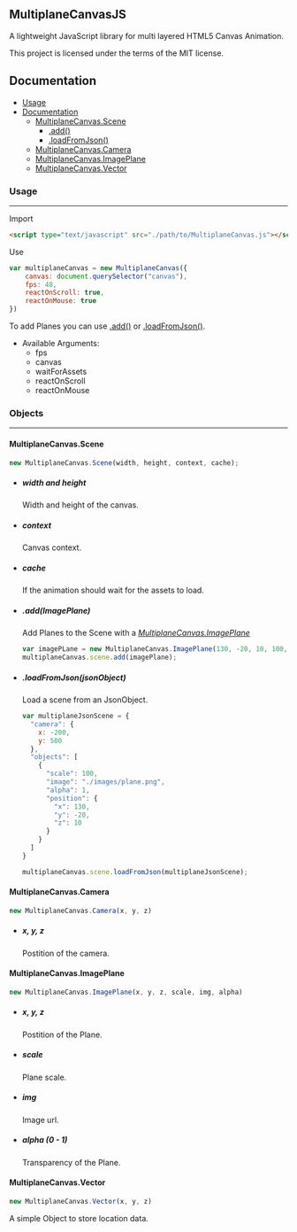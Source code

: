 ## MultiplaneCanvasJS

A lightweight JavaScript library for multi layered HTML5 Canvas Animation.

This project is licensed under the terms of the MIT license.

## Documentation

- [Usage](#usage)
- [Documentation](#documentation)
	- [MultiplaneCanvas.Scene](#multiplanecanvasscene)
    	- [.add()](#addimageplane)
    	- [.loadFromJson()](#loadfromjsonjsonobject)
	- [MultiplaneCanvas.Camera](#multiplanecanvascamera)
	- [MultiplaneCanvas.ImagePlane](#multiplanecanvasimageplane)
	- [MultiplaneCanvas.Vector](#multiplanecanvasvector)

### Usage
___

Import
```html
<script type="text/javascript" src="./path/to/MultiplaneCanvas.js"></script>
```

Use
```javascript
var multiplaneCanvas = new MultiplaneCanvas({
	canvas: document.querySelector("canvas"),
	fps: 48,
	reactOnScroll: true,
	reactOnMouse: true
})
```

To add Planes you can use [.add()](#addimageplane) or [.loadFromJson()](#loadfromjsonjsonobject).

* Available Arguments:
    * fps
    * canvas
    * waitForAssets
    * reactOnScroll
    * reactOnMouse

### Objects
___

#### MultiplaneCanvas.Scene

```javascript
new MultiplaneCanvas.Scene(width, height, context, cache);
```

- ##### *width and height*
	Width and height of the canvas.


- ##### *context*
	Canvas context.
    
    
- ##### *cache*
	If the animation should wait for the assets to load.

- ##### .add(ImagePlane)
  Add Planes to the Scene with a *[MultiplaneCanvas.ImagePlane](#MultiplaneCanvas.ImagePlane)*

  ```javascript
  var imagePLane = new MultiplaneCanvas.ImagePlane(130, -20, 10, 100, "./images/plane.png", 1);
  multiplaneCanvas.scene.add(imagePlane);
  ```
  
- ##### .loadFromJson(jsonObject)
  Load a scene from an JsonObject.

  ```javascript
  var multiplaneJsonScene = {
    "camera": {
      x: -200,
      y: 500
    },
    "objects": [
      {
        "scale": 100,
        "image": "./images/plane.png",
        "alpha": 1,
        "position": {
          "x": 130,
          "y": -20,
          "z": 10
        }
      }
    ]
  }
  
  multiplaneCanvas.scene.loadFromJson(multiplaneJsonScene);
  ```
    
#### MultiplaneCanvas.Camera

  ```javascript
  new MultiplaneCanvas.Camera(x, y, z)
  ```

  - ##### *x, y, z*
  	Postition of the camera.
    
#### MultiplaneCanvas.ImagePlane

  ```javascript
  new MultiplaneCanvas.ImagePlane(x, y, z, scale, img, alpha)
  ```

  - ##### *x, y, z*
  	Postition of the Plane.

  - ##### *scale*
  	Plane scale.

  - ##### *img*
  	Image url.

  - ##### *alpha (0 - 1)*
  	Transparency of the Plane.
    
#### MultiplaneCanvas.Vector

```javascript
new MultiplaneCanvas.Vector(x, y, z)
```

A simple Object to store location data.
